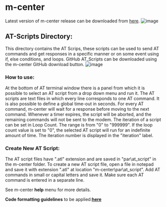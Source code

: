# m-center

Latest version of m-center release can be downloaded from [here](https://www.u-blox.com/en/product/m-center).
![image](https://user-images.githubusercontent.com/39135614/133438111-dc2cdd53-f5c5-4c0f-8d7d-6dfa5c0e9ac9.png)



## AT-Scripts Directory:
This directory contains the AT Scrips, these scripts can be used to send AT commands and get responses in a specific manner or on some event using if, else conditions, and loops.
GitHub AT_Scripts can be downloaded using the m-center GitHub download button.
![image](https://user-images.githubusercontent.com/39135614/132846109-7e1f4ef0-500a-422f-bd89-62a9c54899f5.png)


### How to use:
At the bottom of AT terminal window there is a panel from which it is possible to select an AT script from a drop down menu and run it.
The AT scripts are text files in which every line corresponds to one AT command.
It is also possible to define a global time-out in seconds.
For every AT command, m-center will wait for a response before moving to the next command.
Whenever a timer expires, the script will be aborted, and the remaining commands will not be sent to the modem.
The iteration of a script can be set in Loop Count.
The range is from "0" to "999999".
If the loop count value is set to "0", the selected AT script will run for an indefinite amount of time.
The iteration number is displayed in the "iteration" label.

### Create New AT Script:
The AT script files have ".atl" extension and are saved in "par\at_script" in the m-center folder.
To create a new AT script file, open a file in notepad and save it with extension ".atl" at location "m-center\par\at_script".
Add AT commands in small or capital letters and save it.
Make sure each AT command is entered in a separate line.

See m-center **help** menu for more details.

**Code formatting guidelines** to be applied:**[here](https://github.com/u-blox/m-center/wiki/AT-Scripting-Formatting-Guidelines)**
